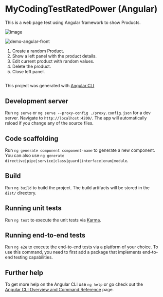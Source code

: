 # MyCodingTestRatedPower (Angular)

This is a web page test using Angular framework to show Products.

![image](https://user-images.githubusercontent.com/1705227/195426862-b05fc20c-b1de-44ea-b779-9830000190f6.png)

![demo-angular-front](https://user-images.githubusercontent.com/1705227/195427589-670ac0ee-d5b3-4343-8d74-a7a60d74978b.png)

1) Create a random Product.
2) Show a left panel with the product details.
3) Edit current product with random values.
4) Delete the product.
6) Close left panel.

##

This project was generated with [Angular CLI](https://github.com/angular/angular-cli)

## Development server

Run `ng serve` or `ng serve --proxy-config ./proxy.config.json` for a dev server. Navigate to `http://localhost:4200/`. The app will automatically reload if you change any of the source files.

## Code scaffolding

Run `ng generate component component-name` to generate a new component. You can also use `ng generate directive|pipe|service|class|guard|interface|enum|module`.

## Build

Run `ng build` to build the project. The build artifacts will be stored in the `dist/` directory.

## Running unit tests

Run `ng test` to execute the unit tests via [Karma](https://karma-runner.github.io).

## Running end-to-end tests

Run `ng e2e` to execute the end-to-end tests via a platform of your choice. To use this command, you need to first add a package that implements end-to-end testing capabilities.

## Further help

To get more help on the Angular CLI use `ng help` or go check out the [Angular CLI Overview and Command Reference](https://angular.io/cli) page.
